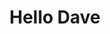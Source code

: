 ---
title: Hello Dave
draft: true
social.description: Hello Dave - cykl webinarów na temat języków programowania. Programowanie webinar - z Jarosławem Pałką i Wiktorem Sztajerowskim. Webinar języki programowania.


---